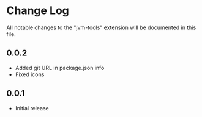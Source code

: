 # Change Log

All notable changes to the "jvm-tools" extension will be documented in this file.

## 0.0.2

- Added git URL in package.json info 
- Fixed icons

## 0.0.1

- Initial release
